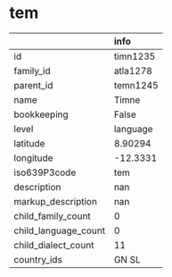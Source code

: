 # tem
|                      | info     |
|:---------------------|:---------|
| id                   | timn1235 |
| family_id            | atla1278 |
| parent_id            | temn1245 |
| name                 | Timne    |
| bookkeeping          | False    |
| level                | language |
| latitude             | 8.90294  |
| longitude            | -12.3331 |
| iso639P3code         | tem      |
| description          | nan      |
| markup_description   | nan      |
| child_family_count   | 0        |
| child_language_count | 0        |
| child_dialect_count  | 11       |
| country_ids          | GN SL    |